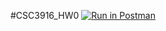 #CSC3916_HW0
[![Run in Postman](https://run.pstmn.io/button.svg)](https://app.getpostman.com/run-collection/afea84c78355a64f49c4)
